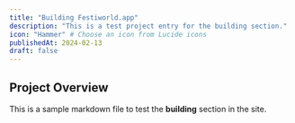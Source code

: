 ```yaml
---
title: "Building Festiworld.app"
description: "This is a test project entry for the building section."
icon: "Hammer" # Choose an icon from Lucide icons
publishedAt: 2024-02-13
draft: false
---
```


## Project Overview

This is a sample markdown file to test the **building** section in the site.

